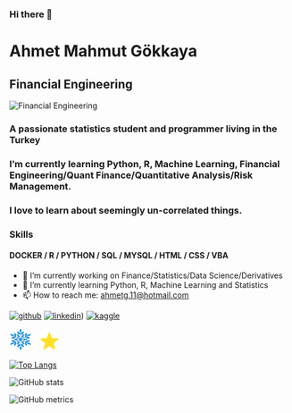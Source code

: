 ### Hi there 👋
# Ahmet Mahmut Gökkaya

## Financial Engineering


![Financial Engineering](https://graspskillspmptraining.files.wordpress.com/2018/12/community_image_1419882638.gif?w=512)

### A passionate statistics student and programmer living in the Turkey
### I’m currently learning Python, R, Machine Learning, Financial Engineering/Quant Finance/Quantitative Analysis/Risk Management. 
### I love to learn about seemingly un-correlated things.

### Skills 
#### DOCKER /  R /  PYTHON /  SQL /  MYSQL  / HTML /  CSS /  VBA 

- 🔭 I’m currently working on Finance/Statistics/Data Science/Derivatives 
- 🌱 I’m currently learning Python, R, Machine Learning and Statistics 
- 📫 How to reach me: ahmetg.11@hotmail.com 


[<img src='https://cdn.jsdelivr.net/npm/simple-icons@3.0.1/icons/github.svg' alt='github' height='40'>](https://github.com/gokkayahmet)  [<img src='https://cdn.jsdelivr.net/npm/simple-icons@3.0.1/icons/linkedin.svg' alt='linkedin' height='40'>](https://www.linkedin.com/in/gokkayahmet/))  [<img src='https://cdn.jsdelivr.net/npm/simple-icons@3.0.1/icons/kaggle.svg' alt='kaggle' height='40'>](https://www.kaggle.com/ahmetgokkaya)  

<a href='https://archiveprogram.github.com/'><img src='https://raw.githubusercontent.com/acervenky/animated-github-badges/master/assets/acbadge.gif' width='40' height='40'></a> <a href='https://stars.github.com/'><img src='https://raw.githubusercontent.com/acervenky/animated-github-badges/master/assets/starbadge.gif' width='35' height='35'></a> 

[![Top Langs](https://github-readme-stats.vercel.app/api/top-langs/?username=gokkayahmet)](https://github.com/anuraghazra/github-readme-stats)

![GitHub stats](https://github-readme-stats.vercel.app/api?username=gokkayahmet&show_icons=true)  

![GitHub metrics](https://metrics.lecoq.io/gokkayahmet)  

